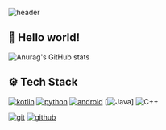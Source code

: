 ![header](https://capsule-render.vercel.app/api?text=KimYoungMin&type=Rounded&color=auto&height=100)

## 👾 Hello world!

![Anurag's GitHub stats](https://github-readme-stats.vercel.app/api?username=kimyoungmin101&&show_icons=true&theme=gruvbox)

## ⚙️ Tech Stack
[![kotlin](https://img.shields.io/badge/Kotlin-0095D5?style=flat&logo=kotlin&logoColor=white)](https://kotlinlang.org/)
[![python](https://img.shields.io/badge/Python-3776AB?style=flat&logo=python&logoColor=white)](https://www.python.org/)
[![android](https://img.shields.io/badge/Android-3DDC84?style=flat&logo=android&logoColor=white)](https://developer.android.com/)
[![Java](https://img.shields.io/badge/java-%23ED8B00.svg?style=for-the-badge&logo=java&logoColor=white)]
![C++](https://img.shields.io/badge/c++-%2300599C.svg?style=for-the-badge&logo=c%2B%2B&logoColor=white)

[![git](https://img.shields.io/badge/Git-F05032?style=flat&logo=git&logoColor=white)](https://git-scm.com/)
[![github](https://img.shields.io/badge/Github-181717?style=flat&logo=github&logoColor=white)](https://github.com/)



